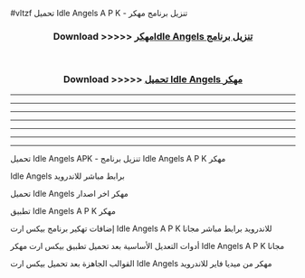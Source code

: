 #vltzf تحميل Idle Angels  A P K - تنزيل برنامج مهكر



<div align="center">
<h3>Download >>>>> <a href="https://runaway1.web.app/?sq=Idle Angels ">مهكرIdle Angels  تنزيل برنامج</a></h3><br>

<h3>Download >>>>> <a href="https://runaway1.web.app/?sq=Idle Angels ">تحميل Idle Angels  مهكر</a></h3>
</div>


----------------------------------------------------------

----------------------------------------------------------

----------------------------------------------------------

----------------------------------------------------------

----------------------------------------------------------

----------------------------------------------------------

----------------------------------------------------------

تحميل Idle Angels  APK - تنزيل برنامج Idle Angels  A P K مهكر

Idle Angels  برابط مباشر للاندرويد

تحميل Idle Angels  مهكر اخر اصدار

تطبيق Idle Angels  A P K مهكر

إضافات تهكير برنامج بيكس ارت Idle Angels  A P K للاندرويد برابط مباشر مجانا

أدوات التعديل الأساسية بعد تحميل تطبيق بيكس ارت مهكر Idle Angels  A P K مجانا

القوالب الجاهزة بعد تحميل بيكس ارت Idle Angels  مهكر من ميديا فاير للاندرويد


